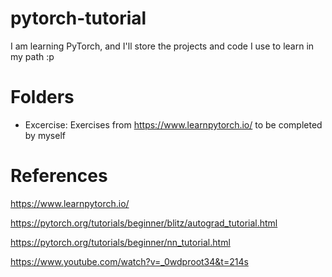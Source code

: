 # pytorch-tutorial
I am learning PyTorch, and I'll store the projects and code I use to learn in my path :p

# Folders
* Excercise: Exercises from https://www.learnpytorch.io/ to be completed by myself

# References
https://www.learnpytorch.io/

https://pytorch.org/tutorials/beginner/blitz/autograd_tutorial.html

https://pytorch.org/tutorials/beginner/nn_tutorial.html

https://www.youtube.com/watch?v=_0wdproot34&t=214s
